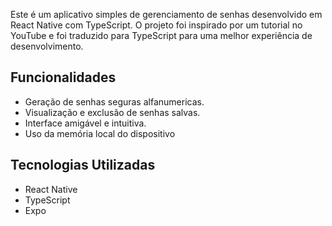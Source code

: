 
Este é um aplicativo simples de gerenciamento de senhas desenvolvido em React Native com TypeScript. O projeto foi inspirado por um tutorial no YouTube e foi traduzido para TypeScript para uma melhor experiência de desenvolvimento.

## Funcionalidades

- Geração de senhas seguras alfanumericas.
- Visualização e exclusão de senhas salvas.
- Interface amigável e intuitiva.
- Uso da memória local do dispositivo

## Tecnologias Utilizadas

- React Native
- TypeScript
- Expo
